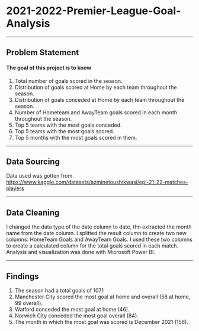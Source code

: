 # 2021-2022-Premier-League-Goal-Analysis
----
## Problem Statement
#### The goal of this project is to know
1. Total number of goals scored in the season.
2. Distribution of goals scored at Home by each team throughout the season.
3. Distribution of goals conceded at Home by each team throughout the season.
4. Number of Hometeam and AwayTeam goals scored in each month throughout the season.
5. Top 5 teams with the most goals conceded.
6. Top 5 teams with the most goals scored.
7. Top 5 months with the most goals scored in them.
----
## Data Sourcing
Data used was gotten from https://www.kaggle.com/datasets/azminetoushikwasi/epl-21-22-matches-players

----
## Data Cleaning
I changed the data type of the date column to date, thn extracted the month name from the date column.
I splitted the result column to create two new columns: HomeTeam Goals and AwayTeam Goals. I used these two columns to create a calculated column for the total goals scored in each match.
Analysis and visualization was done with Microsoft Power BI.

----
## Findings
1. The season had a total goals of 1071
2. Manchester City scored the most goal at home and overall (58 at home, 99 overall).
3. Watford conceded the most goal at home (46).
4. Norwich City conceded the most goal overall (84).
5. The month in which the most goal was scored is December 2021 (156).
